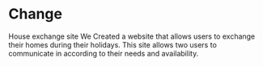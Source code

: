 # Change
House exchange site
We Created a website that allows users to exchange their homes during their holidays.
This site allows two users to communicate in according to their needs and availability.
